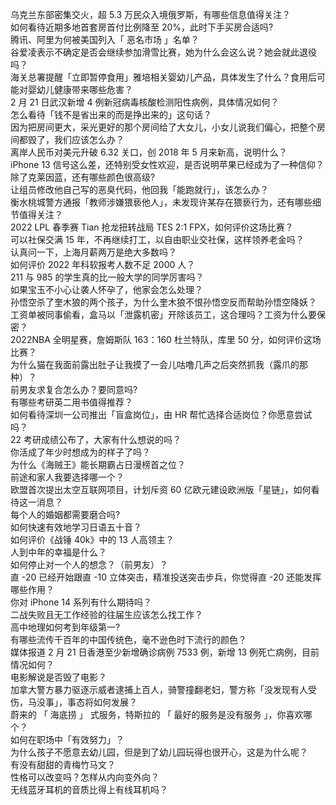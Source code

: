 乌克兰东部密集交火，超 5.3 万民众入境俄罗斯，有哪些信息值得关注？  
如何看待近期多地首套房首付比例降至 20%，此时下手买房合适吗?  
腾讯、阿里为何被美国列入「 恶名市场 」名单？  
谷爱凌表示不确定是否会继续参加滑雪比赛，她为什么会这么说？她会就此退役吗？  
海关总署提醒「立即暂停食用」雅培相关婴幼儿产品，具体发生了什么？食用后可能对婴幼儿健康带来哪些危害？  
2 月 21 日武汉新增 4 例新冠病毒核酸检测阳性病例，具体情况如何？  
怎么看待「钱不是省出来的而是挣出来的」这句话？  
因为把房间更大，采光更好的那个房间给了大女儿，小女儿说我们偏心，把整个房间都毁了，我们应该怎么办？  
离岸人民币对美元升破 6.32 关口，创 2018 年 5 月来新高，说明什么？  
iPhone 13 信号这么差，还特别受女性欢迎，是否说明苹果已经成为了一种信仰？  
除了克莱因蓝，还有哪些颜色很高级?  
让组员修改他自己写的恶臭代码，他回我「能跑就行」，该怎么办？  
衡水桃城警方通报「教师涉嫌猥亵他人」，未发现许某存在猥亵行为，还有哪些细节值得关注？  
2022 LPL 春季赛 Tian 抢龙扭转战局 TES 2:1 FPX，如何评价这场比赛？  
可以社保交满 15 年，不再继续打工，以自由职业交社保，这样领养老金吗？  
认真问一下，上海月薪两万是绝大多数吗？  
如何评价 2022 年科软报考人数不足 2000 人？  
211 与 985 的学生真的比一般大学的同学厉害吗？  
如果宝玉不小心让袭人怀孕了，他家会怎么处理？  
孙悟空杀了奎木狼的两个孩子，为什么奎木狼不恨孙悟空反而帮助孙悟空降妖？  
工资单被同事偷看，盒马以「泄露机密」开除该员工，这合理吗？工资为什么要保密？  
2022NBA 全明星赛，詹姆斯队 163：160 杜兰特队，库里 50 分，如何评价这场比赛？  
为什么猫在我面前露出肚子让我摸了一会儿咕噜几声之后突然抓我（露爪的那种）？  
前男友求复合怎么办？要同意吗?  
有哪些考研英二用书值得推荐？  
如何看待深圳一公司推出「盲盒岗位」，由 HR 帮忙选择合适岗位？你愿意尝试吗？  
22 考研成绩公布了，大家有什么想说的吗？  
你活成了年少时想成为的样子了吗？  
为什么《海贼王》能长期霸占日漫榜首之位？  
前途和家人我要选择哪一个？  
欧盟首次提出太空互联网项目，计划斥资 60 亿欧元建设欧洲版「星链」，如何看待这一消息？  
每个人的婚姻都需要磨合吗?  
如何快速有效地学习日语五十音？  
如何评价《战锤 40k》中的 13 人高领主？  
人到中年的幸福是什么？  
如何停止对一个人的想念？（前男友）？  
直 -20 已经开始跟直 -10 立体突击，精准投送突击步兵，你觉得直 -20 还能发挥哪些作用？  
你对 iPhone 14 系列有什么期待吗？  
二战失败且无工作经验的往届生应该怎么找工作？  
高中地理如何考到年级第一?  
有哪些流传千百年的中国传统色，毫不逊色时下流行的颜色？  
媒体报道 2 月 21 日香港至少新增确诊病例 7533 例，新增 13 例死亡病例，目前情况如何？  
电影解说是否毁了电影？  
加拿大警方暴力驱逐示威者逮捕上百人，骑警撞翻老妇，警方称「没发现有人受伤，马没事」，事态将如何发展？  
蔚来的 「 海底捞 」 式服务，特斯拉的 「 最好的服务是没有服务 」，你喜欢哪个？  
如何在职场中「有效努力」？  
为什么孩子不愿意去幼儿园，但是到了幼儿园玩得也很开心，这是为什么呢？  
有没有甜甜的青梅竹马文？  
性格可以改变吗？怎样从内向变外向？  
无线蓝牙耳机的音质比得上有线耳机吗？  
